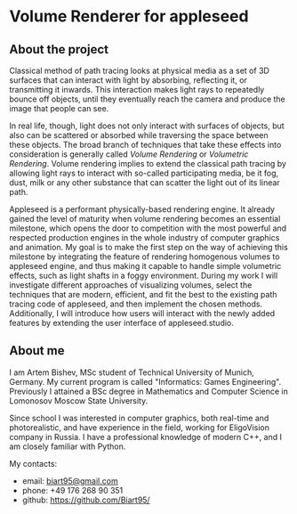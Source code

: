# Volume Renderer for appleseed

## About the project
Classical method of path tracing looks at physical media as a set of 3D surfaces that can interact with light by absorbing, 
reflecting it, or transmitting it inwards. This interaction makes light rays to repeatedly bounce off objects, until they 
eventually reach the camera and produce the image that people can see.

In real life, though, light does not only interact with surfaces of objects, but also can be scattered or absorbed while traversing 
the space between these objects. The broad branch of techniques that take these effects into consideration is generally called 
_Volume Rendering_ or _Volumetric Rendering_. Volume rendering implies to extend the classical path tracing by allowing light rays 
to interact with so-called participating media, be it fog, dust, milk or any other substance that can scatter the light out of its 
linear path.

Appleseed is a performant physically-based rendering engine. It already gained the level of maturity when volume rendering becomes 
an essential milestone, which opens the door to competition with the most powerful and respected production engines in the whole 
industry of computer graphics and animation. My goal is to make the first step on the way of achieving this milestone by 
integrating the feature of rendering homogenous volumes to appleseed engine, and thus making it capable to handle simple volumetric 
effects, such as light shafts in a foggy environment. During my work I will investigate different approaches of visualizing volumes, 
select the techniques that are modern, efficient, and fit the best to the existing path tracing code of appleseed, and then 
implement the chosen methods. Additionally, I will introduce how users will interact with the newly added features by extending the 
user interface of appleseed.studio.

## About me
I am Artem Bishev, MSc student of Technical University of Munich, Germany. My current program is called "Informatics: Games Engineering". Previously I attained a BSc degree in Mathematics and Computer Science in Lomonosov Moscow State University.

Since school I was interested in computer graphics, both real-time and photorealistic, and have experience in the field, working for EligoVision company in Russia. I have a professional knowledge of modern C++, and I am closely familiar with Python.

My contacts:
* email: biart95@gmail.com
* phone: +49 176 268 90 351
* github: https://github.com/Biart95/
